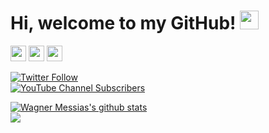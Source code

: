 <!--# Hi, welcome to my GitHub! <img width="30" src="https://emojis.slackmojis.com/emojis/images/1613942497/14160/mario_wave.gif?1613942497" alt="party blob" />-->
# Hi, welcome to my GitHub! <img width="30" src="https://emojis.slackmojis.com/emojis/images/1587484871/8712/github.png?1587484871" alt="party blob" /> 
<p>
  <a href="https://twitter.com/WagnerMessiasC"><img src="https://img.shields.io/badge/twitter-%231DA1F2.svg?&style=for-the-badge&logo=twitter&logoColor=white" height=25></a> 
  <a href="https://www.linkedin.com/in/wagnermessias/"><img src="https://img.shields.io/badge/linkedin-%230077B5.svg?&style=for-the-badge&logo=linkedin&logoColor=white" height=25></a> 
  <a href="https://medium.com/@wmessiascavalcanti"><img src="https://img.shields.io/badge/medium-%2312100E.svg?&style=for-the-badge&logo=medium&logoColor=white" height=25></a> 

<!--[![Twitter: WagnerMessiasC](https://img.shields.io/twitter/follow/WagnerMessiasC?style=social)](https://twitter.com/WagnerMessiasC)</br>-->
[![Twitter Follow](https://img.shields.io/twitter/follow/WagnerMessiasC?label=Follow)](https://twitter.com/WagnerMessiasC)</br>
[![YouTube Channel Subscribers](https://img.shields.io/youtube/channel/subscribers/UCAuXLphxnNuxyfJZOgAJagg?style=social)](https://www.youtube.com/channel/UCAuXLphxnNuxyfJZOgAJagg)</br>

<a href="https://github.com/WagnerMessias">
 <img align="center" src="https://github-readme-stats.vercel.app/api?username=WagnerMessias&show_icons=true&theme=merko&line_height=27" alt="Wagner Messias's github stats"/>
</a></br>

<a href="https://github.com/WagnerMessias/action-random">
  <img align="center" src="https://github-readme-stats.vercel.app/api/pin/?username=WagnerMessias&repo=action-random&theme=merko" />
</a>
<!--
**WagnerMessias/WagnerMessias** is a ✨ _special_ ✨ repository because its `README.md` (this file) appears on your GitHub profile.

Here are some ideas to get you started:

- 🔭 I’m currently working on ...
- 🌱 I’m currently learning ...
- 👯 I’m looking to collaborate on ...
- 🤔 I’m looking for help with ...
- 💬 Ask me about ...
- 📫 How to reach me: ...
- 😄 Pronouns: ...
- ⚡ Fun fact: ...
-->
